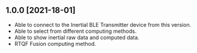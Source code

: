 ## 1.0.0 [2021-18-01]
* Able to connect to the Inertial BLE Transmitter device from this version.
* Able to select from different computing methods.
* Able to show inertial raw data and computed data.
* RTQF Fusion computing method.

